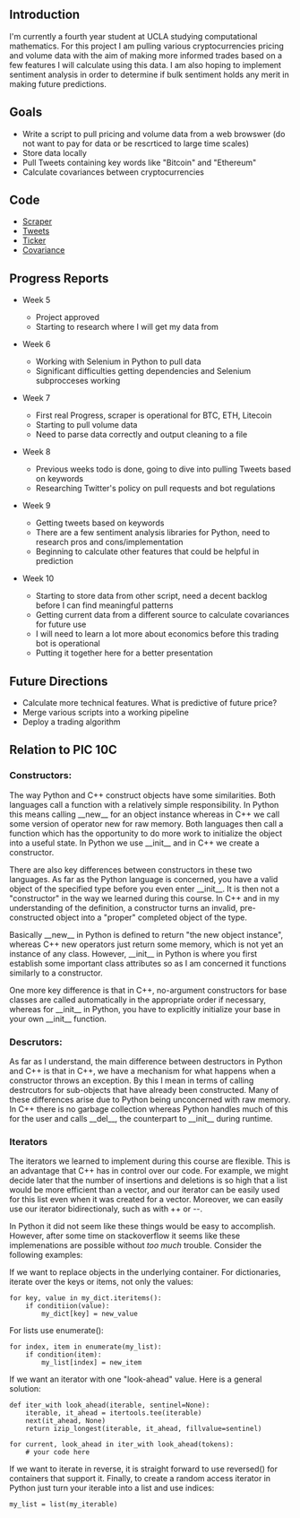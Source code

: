 ## Introduction

I'm currently a fourth year student at UCLA studying computational mathematics. For this project I am pulling various cryptocurrencies pricing and volume data with the aim of making more informed trades based on a few features I will calculate using this data. I am also hoping to implement sentiment analysis in order to determine if bulk sentiment holds any merit in making future predictions. 

## Goals

- Write a script to pull pricing and volume data from a web browswer (do not want to pay for data or be rescrticed to large time scales)
- Store data locally 
- Pull Tweets containing key words like "Bitcoin" and "Ethereum"
- Calculate covariances between cryptocurrencies

## Code

- [Scraper](https://raw.githubusercontent.com/scottdet/cryptoProject/master/scrape.py)
- [Tweets](https://raw.githubusercontent.com/scottdet/cryptoProject/master/flux_livefeed.py)
- [Ticker](https://raw.githubusercontent.com/scottdet/cryptoProject/master/ticker.py)
- [Covariance](https://raw.githubusercontent.com/scottdet/cryptoProject/master/covariance.py)

## Progress Reports 

- Week 5
  - Project approved
  - Starting to research where I will get my data from

- Week 6
  - Working with Selenium in Python to pull data
  - Significant difficulties getting dependencies and Selenium subprocceses working 

- Week 7
  - First real Progress, scraper is operational for BTC, ETH, Litecoin
  - Starting to pull volume data 
  - Need to parse data correctly and output cleaning to a file

- Week 8
  - Previous weeks todo is done, going to dive into pulling Tweets based on keywords
  - Researching Twitter's policy on pull requests and bot regulations
  
- Week 9
  - Getting tweets based on keywords
  - There are a few sentiment analysis libraries for Python, need to research pros and cons/implementation
  - Beginning to calculate other features that could be helpful in prediction

- Week 10
  - Starting to store data from other script, need a decent backlog before I can find meaningful patterns
  - Getting current data from a different source to calculate covariances for future use
  - I will need to learn a lot more about economics before this trading bot is operational
  - Putting it together here for a better presentation
  
## Future Directions

- Calculate more technical features. What is predictive of future price?
- Merge various scripts into a working pipeline
- Deploy a trading algorithm
  
## Relation to PIC 10C

### Constructors: 

The way Python and C++ construct objects have some similarities. Both languages call a function with a relatively simple responsibility. In Python this means calling \_\_new\__ for an object instance whereas in C++ we call some version of operator new for raw memory. Both languages then call a function which has the opportunity to do more work to initialize the object into a useful state. In Python we use \_\_init\_\_ and in C++ we create a constructor.

There are also key differences between constructors in these two languages. As far as the Python language is concerned, you have a valid object of the specified type before you even enter \_\_init\_\_. It is then not a "constructor" in the way we learned during this course. In C++ and in my understanding of the definition, a constructor turns an invalid, pre-constructed object into a "proper" completed object of the type.

Basically \_\_new\_\_ in Python is defined to return "the new object instance", whereas C++ new operators just return some memory, which is not yet an instance of any class. However, \_\_init\_\_ in Python is where you first establish some important class attributes so as I am concerned it functions similarly to a constructor.

One more key difference is that in C++, no-argument constructors for base classes are called automatically in the appropriate order if necessary, whereas for \_\_init\_\_ in Python, you have to explicitly initialize your base in your own \_\_init\_\_ function.

### Descrutors: 

As far as I understand, the main difference between destructors in Python and C++ is that in C++, we have a mechanism for what happens when a constructor throws an exception. By this I mean in terms of calling destrcutors for sub-objects that have already been constructed. Many of these differences arise due to Python being unconcerned with raw memory. In C++ there is no garbage collection whereas Python handles much of this for the user and calls \_\_del\_\_, the counterpart to \_\_init\_\_ during runtime.

### Iterators
 
The iterators we learned to implement during this course are flexible. This is an advantage that C++ has in control over our code. For example, we might decide later that the number of insertions and deletions is so high that a list would be more efficient than a vector, and our iterator can be easily used for this list even when it was created for a vector. Moreover, we can easily use our iterator bidirectionaly, such as with ++ or --.

In Python it did not seem like these things would be easy to accomplish. However, after some time on stackoverflow it seems like these implemenations are possible without _too much_ trouble. Consider the following examples:

If we want to replace objects in the underlying container. For dictionaries, iterate over the keys or items, not only the values:
```
for key, value in my_dict.iteritems():
    if conditiion(value):
        my_dict[key] = new_value
```
For lists use enumerate():
```
for index, item in enumerate(my_list):
    if condition(item):
        my_list[index] = new_item
```
If we want an iterator with one "look-ahead" value. Here is a general solution:
```
def iter_with look_ahead(iterable, sentinel=None):
    iterable, it_ahead = itertools.tee(iterable)
    next(it_ahead, None)
    return izip_longest(iterable, it_ahead, fillvalue=sentinel)

for current, look_ahead in iter_with look_ahead(tokens):
    # your code here
```
If we want to iterate in reverse, it is straight forward to use reversed() for containers that support it. Finally, to create a random access iterator in Python just turn your iterable into a list and use indices:
```
my_list = list(my_iterable)
```
